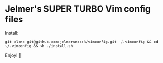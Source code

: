 # Jelmer's SUPER TURBO Vim config files

Install:

    git clone git@github.com:jelmersnoeck/vimconfig.git ~/.vimconfig && cd ~/.vimconfig && sh ./install.sh

Enjoy! 🤘
